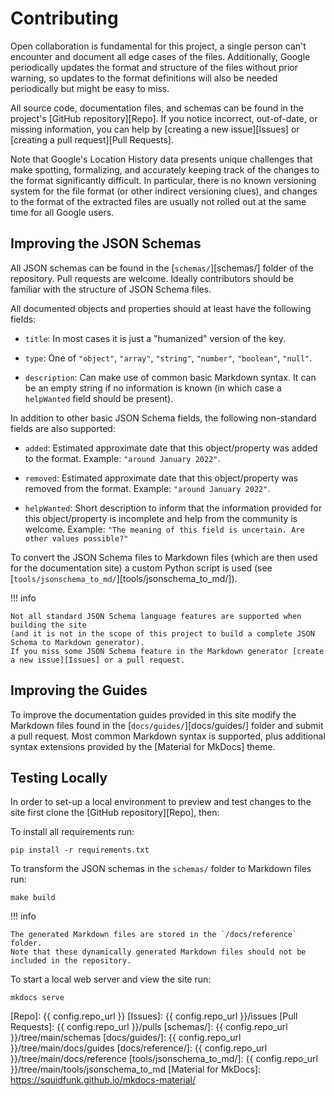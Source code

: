 # Contributing

Open collaboration is fundamental for this project, a single person can't encounter and document all edge cases of the files.
Additionally, Google periodically updates the format and structure of the files without prior warning,
so updates to the format definitions will also be needed periodically but might be easy to miss.

All source code, documentation files, and schemas can be found in the project's [GitHub repository][Repo].
If you notice incorrect, out-of-date, or missing information, you can help by [creating a new issue][Issues] or [creating a pull request][Pull Requests].

Note that Google's Location History data presents unique challenges that make spotting, formalizing, and accurately keeping track of the changes to the format significantly difficult.
In particular, there is no known versioning system for the file format (or other indirect versioning clues),
and changes to the format of the extracted files are usually not rolled out at the same time for all Google users.


## Improving the JSON Schemas

All JSON schemas can be found in the [`schemas/`][schemas/] folder of the repository.
Pull requests are welcome.
Ideally contributors should be familiar with the structure of JSON Schema files.

All documented objects and properties should at least have the following fields:

- `title`:
In most cases it is just a "humanized" version of the key.

- `type`:
One of `"object"`, `"array"`, `"string"`, `"number"`, `"boolean"`, `"null"`.

- `description`:
Can make use of common basic Markdown syntax.
It can be an empty string if no information is known (in which case a `helpWanted` field should be present).

In addition to other basic JSON Schema fields, the following non-standard fields are also supported:

- `added`:
Estimated approximate date that this object/property was added to the format.
Example: `"around January 2022"`.

- `removed`:
Estimated approximate date that this object/property was removed from the format.
Example: `"around January 2022"`.

- `helpWanted`:
Short description to inform that the information provided for this object/property is incomplete and help from the community is welcome.
Example: `"The meaning of this field is uncertain. Are other values possible?"`

To convert the JSON Schema files to Markdown files (which are then used for the documentation site)
a custom Python script is used (see [`tools/jsonschema_to_md/`][tools/jsonschema_to_md/]).

!!! info

    Not all standard JSON Schema language features are supported when building the site
    (and it is not in the scope of this project to build a complete JSON Schema to Markdown generator).
    If you miss some JSON Schema feature in the Markdown generator [create a new issue][Issues] or a pull request.


## Improving the Guides

To improve the documentation guides provided in this site modify the Markdown files found in the [`docs/guides/`][docs/guides/] folder and submit a pull request.
Most common Markdown syntax is supported, plus additional syntax extensions provided by the [Material for MkDocs] theme.


## Testing Locally

In order to set-up a local environment to preview and test changes to the site first clone the [GitHub repository][Repo], then:

To install all requirements run:

```
pip install -r requirements.txt
```

To transform the JSON schemas in the `schemas/` folder to Markdown files run:

```
make build
```

!!! info
    
    The generated Markdown files are stored in the `/docs/reference` folder.
    Note that these dynamically generated Markdown files should not be included in the repository.

To start a local web server and view the site run:

```
mkdocs serve
```


[Repo]: {{ config.repo_url }}
[Issues]: {{ config.repo_url }}/issues
[Pull Requests]: {{ config.repo_url }}/pulls
[schemas/]: {{ config.repo_url }}/tree/main/schemas
[docs/guides/]: {{ config.repo_url }}/tree/main/docs/guides
[docs/reference/]: {{ config.repo_url }}/tree/main/docs/reference
[tools/jsonschema_to_md/]: {{ config.repo_url }}/tree/main/tools/jsonschema_to_md
[Material for MkDocs]: https://squidfunk.github.io/mkdocs-material/
